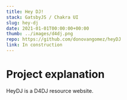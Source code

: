 ```yaml
---
title: Hey DJ!
stack: GatsbyJS / Chakra UI
slug: hey-dj
date: 2021-01-01T00:00:00+00:00
thumb: ../images/d4dj.png
repo: https://github.com/donovangomez/heyDJ
link: In construction
---
```


# Project explanation
HeyDJ is a D4DJ resource website.